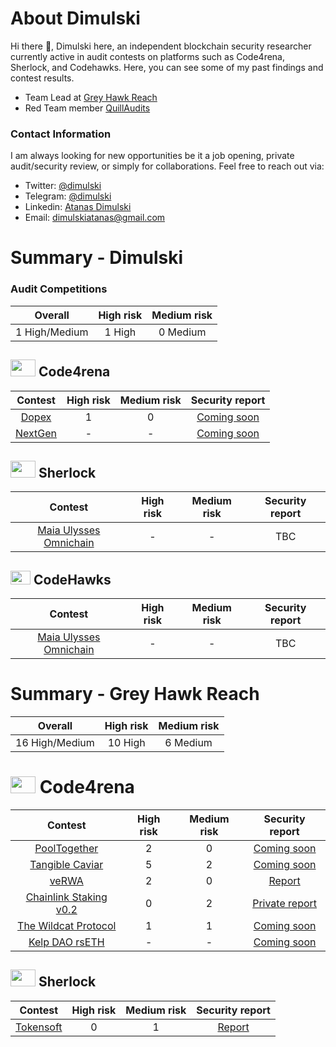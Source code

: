 # About Dimulski

Hi there 👋, Dimulski here, an independent blockchain security researcher currently active in audit contests on platforms such as Code4rena, Sherlock, and Codehawks. Here, you can see some of my past findings and contest results.
 - Team Lead at [Grey Hawk Reach](https://twitter.com/reachauditing)
 - Red Team member [QuillAudits](https://www.quillaudits.com/services/qrt-as-a-service)

### Contact Information
I am always looking for new opportunities be it a job opening, private audit/security review, or simply for collaborations. Feel free to reach out via:

  - Twitter: [@dimulski](https://twitter.com/dimulskiatana)
  - Telegram: [@dimulski](https://t.me/dimulski)
  - Linkedin: [Atanas Dimulski](https://www.linkedin.com/in/atanas-dimulski-9bb628195/)
  - Email: [dimulskiatanas@gmail.com](dimulskiatanas@gmail.com)
# Summary - Dimulski
### Audit Competitions
| Overall | High risk | Medium risk |
|:--:|:--:|:--:|
| 1 High/Medium | 1 High | 0 Medium | 
## <img src="https://code4rena.com/images/c4-logo-icon.svg" width=40 height=27> Code4rena

| Contest | High risk | Medium risk | Security report | 
|:--:|:--:|:--:|:--:|
| [Dopex](https://code4rena.com/contests/2023-08-dopex#top) | 1 | 0 | [Coming soon](https://github.com/AtanasDimulski/Portfolio/blob/main/Dimulski/Code4rena/1.%20Dopex/Dopex%20Report.md) |
| [NextGen](https://code4rena.com/contests/2023-10-nextgen#top) | - | - | [Coming soon](https://github.com/AtanasDimulski/Portfolio/blob/main/Dimulski/Code4rena/2.%20NextGen/NextGen%20Report.md) |
## <img src="https://audits.sherlock.xyz/_next/static/media/sherlock_logo.bf519c9e.svg" width=40 height=27> Sherlock
| Contest | High risk | Medium risk | Security report | 
|:--:|:--:|:--:|:--:|
| [Maia Ulysses Omnichain](https://code4rena.com/contests/2023-09-maia-dao-ulysses#top) | - | - | TBC |

## <img src="https://res.cloudinary.com/droqoz7lg/image/upload/v1689080263/snhkgvtsidryjdtx0pce.png" width=32 height=22> CodeHawks
| Contest | High risk | Medium risk | Security report | 
|:--:|:--:|:--:|:--:|
| [Maia Ulysses Omnichain](https://code4rena.com/contests/2023-09-maia-dao-ulysses#top) | - | - | TBC |

# Summary - Grey Hawk Reach 
| Overall | High risk | Medium risk |
|:--:|:--:|:--:|
| 16 High/Medium | 10 High | 6 Medium |  

# <img src="https://code4rena.com/images/c4-logo-icon.svg" width=40 height=27> Code4rena

| Contest | High risk | Medium risk | Security report | 
|:--:|:--:|:--:|:--:|
| [PoolTogether](https://code4rena.com/contests/2023-07-pooltogether#top) | 2 | 0 | [Coming soon](https://github.com/AtanasDimulski/Portfolio/blob/main/Grey%20Hawk%20Reach/Code4rena/1.%20PoolTogether/PoolTogether%20Report.md) |
| [Tangible Caviar](https://code4rena.com/contests/2023-08-tangible-caviar#top) | 5 | 2 | [Coming soon](https://github.com/AtanasDimulski/Portfolio/blob/main/Grey%20Hawk%20Reach/Code4rena/2.%20Tangible%20Caviar/Tangible%20Caviar%20Report.md) |
| [veRWA](https://code4rena.com/contests/2023-08-verwa#top) | 2 | 0 | [Report](https://github.com/AtanasDimulski/Portfolio/blob/main/Grey%20Hawk%20Reach/Code4rena/3.%20veRWA/veRWA%20Report.md) |
| [Chainlink Staking v0.2](https://code4rena.com/contests/2023-08-chainlink-staking-v02#top) | 0 | 2 | [Private report](https://github.com/AtanasDimulski/Portfolio/blob/main/Grey%20Hawk%20Reach/Code4rena/4.%20Chainlink%20Staking%20v0.2/Chainlink%20Staking%20v0.2%20Report.md) |
| [The Wildcat Protocol](https://code4rena.com/contests/2023-10-the-wildcat-protocol#top) | 1 | 1 | [Coming soon](https://github.com/AtanasDimulski/Portfolio/blob/main/Grey%20Hawk%20Reach/Code4rena/5.%20The%20Wildcat%20Protocol/The%20Wildcat%20Protocol%20Report.md) |
| [Kelp DAO rsETH](https://code4rena.com/contests/2023-11-kelp-dao-rseth#top) | - | - | [Coming soon](https://github.com/AtanasDimulski/Portfolio/blob/main/Grey%20Hawk%20Reach/Code4rena/6.%20Kelp%20DAO%20rsETH/Kelp%20DAO%20rsETH%20Report.md) |

## <img src="https://audits.sherlock.xyz/_next/static/media/sherlock_logo.bf519c9e.svg" width=40 height=27> Sherlock
| Contest | High risk | Medium risk | Security report | 
|:--:|:--:|:--:|:--:|
| [Tokensoft](https://audits.sherlock.xyz/contests/100) | 0 | 1 | [Report](https://github.com/AtanasDimulski/Portfolio/blob/main/Grey%20Hawk%20Reach/Sherlock/1.%20Tokensoft/Tokensoft%20Report.md) |

